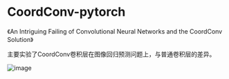 # CoordConv-pytorch
《An Intriguing Failing of Convolutional Neural Networks and the CoordConv Solution》

  主要实验了CoordConv卷积层在图像回归预测问题上，与普通卷积层的差异。

![image](https://github.com/hjimce/CoordConv-pytorch/tree/master/loss/1.png)


